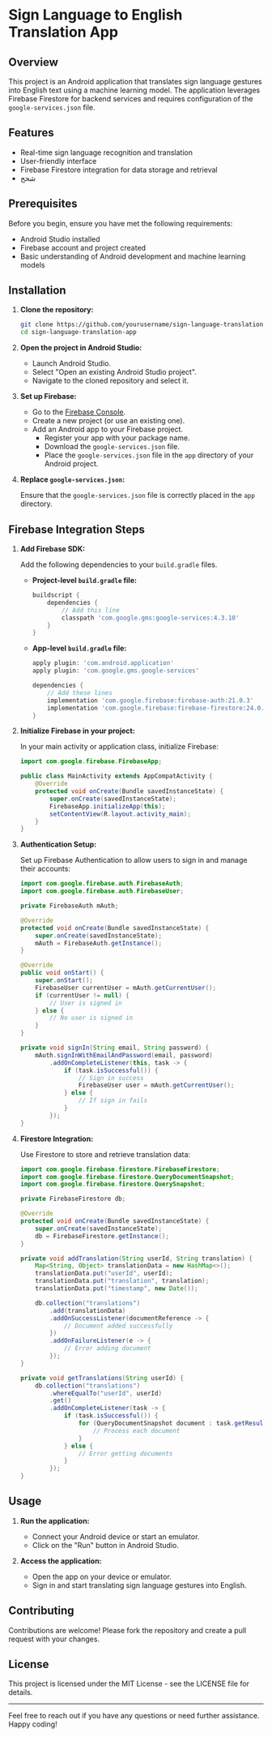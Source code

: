 # Sign Language to English Translation App

## Overview

This project is an Android application that translates sign language gestures into English text using a machine learning model. The application leverages Firebase Firestore for backend services and requires configuration of the `google-services.json` file.

## Features

- Real-time sign language recognition and translation
- User-friendly interface
- Firebase Firestore integration for data storage and retrieval
- شحح

## Prerequisites

Before you begin, ensure you have met the following requirements:

- Android Studio installed
- Firebase account and project created
- Basic understanding of Android development and machine learning models

## Installation

1. **Clone the repository:**

   ```bash
   git clone https://github.com/yourusername/sign-language-translation-app.git
   cd sign-language-translation-app
   ```

2. **Open the project in Android Studio:**

   - Launch Android Studio.
   - Select "Open an existing Android Studio project".
   - Navigate to the cloned repository and select it.

3. **Set up Firebase:**

   - Go to the [Firebase Console](https://console.firebase.google.com/).
   - Create a new project (or use an existing one).
   - Add an Android app to your Firebase project.
     - Register your app with your package name.
     - Download the `google-services.json` file.
     - Place the `google-services.json` file in the `app` directory of your Android project.

4. **Replace `google-services.json`:**

   Ensure that the `google-services.json` file is correctly placed in the `app` directory.

## Firebase Integration Steps

1. **Add Firebase SDK:**

   Add the following dependencies to your `build.gradle` files.

   - **Project-level `build.gradle` file:**

     ```groovy
     buildscript {
         dependencies {
             // Add this line
             classpath 'com.google.gms:google-services:4.3.10'
         }
     }
     ```

   - **App-level `build.gradle` file:**

     ```groovy
     apply plugin: 'com.android.application'
     apply plugin: 'com.google.gms.google-services'

     dependencies {
         // Add these lines
         implementation 'com.google.firebase:firebase-auth:21.0.3'
         implementation 'com.google.firebase:firebase-firestore:24.0.0'
     }
     ```

2. **Initialize Firebase in your project:**

   In your main activity or application class, initialize Firebase:

   ```java
   import com.google.firebase.FirebaseApp;

   public class MainActivity extends AppCompatActivity {
       @Override
       protected void onCreate(Bundle savedInstanceState) {
           super.onCreate(savedInstanceState);
           FirebaseApp.initializeApp(this);
           setContentView(R.layout.activity_main);
       }
   }
   ```

3. **Authentication Setup:**

   Set up Firebase Authentication to allow users to sign in and manage their accounts:

   ```java
   import com.google.firebase.auth.FirebaseAuth;
   import com.google.firebase.auth.FirebaseUser;

   private FirebaseAuth mAuth;

   @Override
   protected void onCreate(Bundle savedInstanceState) {
       super.onCreate(savedInstanceState);
       mAuth = FirebaseAuth.getInstance();
   }

   @Override
   public void onStart() {
       super.onStart();
       FirebaseUser currentUser = mAuth.getCurrentUser();
       if (currentUser != null) {
           // User is signed in
       } else {
           // No user is signed in
       }
   }

   private void signIn(String email, String password) {
       mAuth.signInWithEmailAndPassword(email, password)
           .addOnCompleteListener(this, task -> {
               if (task.isSuccessful()) {
                   // Sign in success
                   FirebaseUser user = mAuth.getCurrentUser();
               } else {
                   // If sign in fails
               }
           });
   }
   ```

4. **Firestore Integration:**

   Use Firestore to store and retrieve translation data:

   ```java
   import com.google.firebase.firestore.FirebaseFirestore;
   import com.google.firebase.firestore.QueryDocumentSnapshot;
   import com.google.firebase.firestore.QuerySnapshot;

   private FirebaseFirestore db;

   @Override
   protected void onCreate(Bundle savedInstanceState) {
       super.onCreate(savedInstanceState);
       db = FirebaseFirestore.getInstance();
   }

   private void addTranslation(String userId, String translation) {
       Map<String, Object> translationData = new HashMap<>();
       translationData.put("userId", userId);
       translationData.put("translation", translation);
       translationData.put("timestamp", new Date());

       db.collection("translations")
           .add(translationData)
           .addOnSuccessListener(documentReference -> {
               // Document added successfully
           })
           .addOnFailureListener(e -> {
               // Error adding document
           });
   }

   private void getTranslations(String userId) {
       db.collection("translations")
           .whereEqualTo("userId", userId)
           .get()
           .addOnCompleteListener(task -> {
               if (task.isSuccessful()) {
                   for (QueryDocumentSnapshot document : task.getResult()) {
                       // Process each document
                   }
               } else {
                   // Error getting documents
               }
           });
   }
   ```

## Usage

1. **Run the application:**

   - Connect your Android device or start an emulator.
   - Click on the "Run" button in Android Studio.

2. **Access the application:**

   - Open the app on your device or emulator.
   - Sign in and start translating sign language gestures into English.

## Contributing

Contributions are welcome! Please fork the repository and create a pull request with your changes.

## License

This project is licensed under the MIT License - see the LICENSE file for details.

---

Feel free to reach out if you have any questions or need further assistance. Happy coding!
